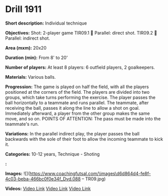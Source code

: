 # Drill 1911

**Short description:**
Individual technique

**Objectives:**
Shot: 2-player game TIR09.1  Parallel: direct shot. TIR09.2  Parallel: indirect shot.

**Area (mxm):**
20x20

**Duration (min):**
From 8' to 20'

**Number of players:**
At least 8 players: 6 outfield players, 2 goalkeepers.

**Materials:**
Various balls.

**Progression:**
The game is played on half the field, with all the players positioned at the corners of the field. The players are divided into two groups, which take turns performing the exercise. The player passes the ball horizontally to a teammate and runs parallel. The teammate, after receiving the ball, passes it along the line to allow a shot on goal. Immediately afterward, a player from the other group makes the same move, and so on. POINTS OF ATTENTION: The pass must be made into the teammate's run.

**Variations:**
In the parallel indirect play, the player passes the ball backwards with the sole of their foot to allow the incoming teammate to kick it.

**Categories:**
10-12 years, Technique - Shoting

**:**


**Images:**
![](https://www.coachingfutsal.com/\images\d6d864d4-fe8f-4c03-beba-466bc0f0e34f_Dvd.088 – TR09.jpg)

**Videos:**
[Video Link](https://www.youtube.com/embed/wQlod3Lh_ck)
[Video Link](https://www.youtube.com/embed/H1DoLRo2z-Q)
[Video Link](https://www.youtube.com/embed/f6wIuwRhVug)


